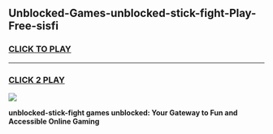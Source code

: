 
## Unblocked-Games-unblocked-stick-fight-Play-Free-sisfi
<h3>
<a href="https://premium76.site?title=unblocked-stick-fight&ref=23A">CLICK TO PLAY</a></h3>
<hr>

<h3>
<a href="https://premium76.site?title=unblocked-stick-fight&ref=23A">CLICK 2 PLAY</a>
  
</h3>

<a href="https://premium76.site?title=unblocked-stick-fight&ref=23A"><img src="https://clearcache.store/games.png"></a>


**unblocked-stick-fight games unblocked: Your Gateway to Fun and Accessible Online Gaming**
